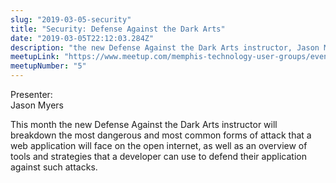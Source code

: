 ```yaml
---
slug: "2019-03-05-security"
title: "Security: Defense Against the Dark Arts"
date: "2019-03-05T22:12:03.284Z"
description: "the new Defense Against the Dark Arts instructor, Jason Myers, will breakdown the most dangerous and most common forms of attack that a web application will face on the open internet, as well as an overview of tools and strategies that a developer can use to defend their application against such attacks."
meetupLink: "https://www.meetup.com/memphis-technology-user-groups/events/hxxpfqyzfbhb/"
meetupNumber: "5"
---
```


Presenter:  
Jason Myers

This month the new Defense Against the Dark Arts instructor will breakdown the most dangerous and most common forms of attack that a web application will face on the open internet, as well as an overview of tools and strategies that a developer can use to defend their application against such attacks.
